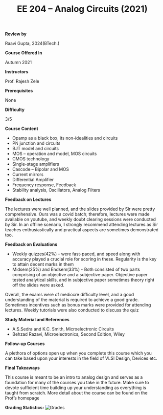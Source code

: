 ﻿---
layout: page
title: EE 204 – Analog Circuits (2021)
cover-img: assets/img/Cover_study.jpg
thumbnail-img: ""
share-img: ""
comments: true
tags: [Core, Second, Analog]
---

**Review by**

Raavi Gupta, 2024(BTech.)

**Course Offered In**

Autumn 2021

**Instructors**

Prof. Rajesh Zele

**Prerequisites**

None

**Difficulty**

3/5

**Course Content**

* Opamp as a black box, its non-idealities and circuits
* PN junction and circuits
* BJT model and circuits
* MOS – operation and model, MOS circuits
* CMOS technology
* Single-stage amplifiers
* Cascode – Bipolar and MOS
* Current mirrors
* Differential Amplifier
* Frequency response, Feedback
* Stability analysis, Oscillators, Analog Filters

**Feedback on Lectures**

The lectures were well planned, and the slides provided by Sir were pretty comprehensive. Ours was a covid batch; therefore, lectures were made available on youtube, and weekly doubt clearing sessions were conducted by Sir. In an offline scenario, I strongly recommend attending lectures as Sir teaches enthusiastically and practical aspects are sometimes demonstrated too. 

**Feedback on Evaluations**

* Weekly quizzes(42%) - were fast-paced, and speed along with accuracy played a crucial role for scoring in these. Regularity is the key to attain decent marks in them
* Midsem(25%) and Endsem(33%) -  Both consisted of two parts comprising of an objective and a subjective paper. Objective paper tested analytical skills, and in subjective paper sometimes theory right off the slides were asked.

Overall, the exams were of mediocre difficulty level, and a good understanding of the material is required to achieve a good grade. Sometimes incentives such as bonus marks were provided for attending lectures.
Weekly tutorials were also conducted to discuss the quiz


**Study Material and References**

* A.S.Sedra and K.C. Smith, Microelectronic Circuits
* Behzad Razavi, Microelectronics, Second Edition, Wiley

**Follow-up Courses**

A plethora of options open up when you complete this course which you can take based upon your interests in the field of VLSI Design, Devices etc.

**Final Takeaways**

This course is meant to be an intro to analog design and serves as a foundation for many of the courses you take in the future. Make sure to devote sufficient time building up your understanding as everything is taught from scratch. More detail about the course can be found on the Prof’s homepage

**Grading Statistics:**
![Grades](EE-204-2020-grades.png)
